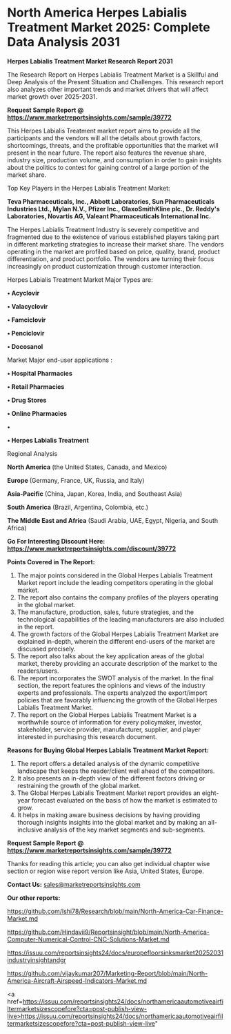 # North America Herpes Labialis Treatment Market 2025: Complete Data Analysis 2031

<strong>Herpes Labialis Treatment Market Research Report 2031</strong>

The Research Report on Herpes Labialis Treatment Market is a Skillful and Deep Analysis of the Present Situation and Challenges. This research report also analyzes other important trends and market drivers that will affect market growth over 2025-2031.

<strong>Request Sample Report @ <a href=https://www.marketreportsinsights.com/sample/39772>https://www.marketreportsinsights.com/sample/39772</a></strong>

This Herpes Labialis Treatment market report aims to provide all the participants and the vendors will all the details about growth factors, shortcomings, threats, and the profitable opportunities that the market will present in the near future. The report also features the revenue share, industry size, production volume, and consumption in order to gain insights about the politics to contest for gaining control of a large portion of the market share.

Top Key Players in the Herpes Labialis Treatment Market:

<strong>Teva Pharmaceuticals, Inc., Abbott Laboratories, Sun Pharmaceuticals Industries Ltd., Mylan N.V., Pfizer Inc., GlaxoSmithKline plc., Dr. Reddy's Laboratories, Novartis AG, Valeant Pharmaceuticals International Inc.</strong>

The Herpes Labialis Treatment Industry is severely competitive and fragmented due to the existence of various established players taking part in different marketing strategies to increase their market share. The vendors operating in the market are profiled based on price, quality, brand, product differentiation, and product portfolio. The vendors are turning their focus increasingly on product customization through customer interaction.

Herpes Labialis Treatment Market Major Types are:

<strong>•  Acyclovir

•  Valacyclovir

•  Famciclovir

•  Penciclovir

•  Docosanol</strong>

Market Major end-user applications :

<strong>•  Hospital Pharmacies

•  Retail Pharmacies

•  Drug Stores

•  Online Pharmacies

•  

•  Herpes Labialis Treatment</strong>

Regional Analysis

</u><strong><b>North America</b></strong> (the United States, Canada, and Mexico)

<strong><b>Europe </b></strong>(Germany, France, UK, Russia, and Italy)

<strong><b>Asia-Pacific</b></strong> (China, Japan, Korea, India, and Southeast Asia)

<strong><b>South America</b></strong> (Brazil, Argentina, Colombia, etc.)

<strong><b>The Middle East and Africa</b></strong> (Saudi Arabia, UAE, Egypt, Nigeria, and South Africa)

<strong>Go For Interesting Discount Here: <a href=https://www.marketreportsinsights.com/discount/39772>https://www.marketreportsinsights.com/discount/39772</a></strong>

<strong>Points Covered in The Report:</strong>
<ol>
  <li>The major points considered in the Global Herpes Labialis Treatment Market report include the leading competitors operating in the global market.</li>
  <li>The report also contains the company profiles of the players operating in the global market.</li>
  <li>The manufacture, production, sales, future strategies, and the technological capabilities of the leading manufacturers are also included in the report.</li>
  <li>The growth factors of the Global Herpes Labialis Treatment Market are explained in-depth, wherein the different end-users of the market are discussed precisely.</li>
  <li>The report also talks about the key application areas of the global market, thereby providing an accurate description of the market to the readers/users.</li>
  <li>The report incorporates the SWOT analysis of the market. In the final section, the report features the opinions and views of the industry experts and professionals. The experts analyzed the export/import policies that are favorably influencing the growth of the Global Herpes Labialis Treatment Market.</li>
  <li>The report on the Global Herpes Labialis Treatment Market is a worthwhile source of information for every policymaker, investor, stakeholder, service provider, manufacturer, supplier, and player interested in purchasing this research document.</li>
</ol>
<strong>Reasons for Buying Global Herpes Labialis Treatment Market Report:</strong>

<ol>
  <li>The report offers a detailed analysis of the dynamic competitive landscape that keeps the reader/client well ahead of the competitors.</li>
  <li>It also presents an in-depth view of the different factors driving or restraining the growth of the global market.</li>
  <li>The Global Herpes Labialis Treatment Market report provides an eight-year forecast evaluated on the basis of how the market is estimated to grow.</li>
  <li>It helps in making aware business decisions by having providing thorough insights insights into the global market and by making an all-inclusive analysis of the key market segments and sub-segments.</li>
</ol>
<strong>Request Sample Report @ <a href=https://www.marketreportsinsights.com/sample/39772>https://www.marketreportsinsights.com/sample/39772</a></strong>


Thanks for reading this article; you can also get individual chapter wise section or region wise report version like Asia, United States, Europe.

<strong>Contact Us:</strong>
sales@marketreportsinsights.com

<strong>Our other reports:</strong>

<a href=https://github.com/Ishi78/Research/blob/main/North-America-Car-Finance-Market.md>https://github.com/Ishi78/Research/blob/main/North-America-Car-Finance-Market.md</a>

<a href=https://github.com/Hindavii9/Reportsinsight/blob/main/North-America-Computer-Numerical-Control-CNC-Solutions-Market.md>https://github.com/Hindavii9/Reportsinsight/blob/main/North-America-Computer-Numerical-Control-CNC-Solutions-Market.md</a>

<a href=https://issuu.com/reportsinsights24/docs/europefloorsinksmarket20252031industryinsightandgr>https://issuu.com/reportsinsights24/docs/europefloorsinksmarket20252031industryinsightandgr</a>

<a href=https://github.com/vijaykumar207/Marketing-Report/blob/main/North-America-Aircraft-Airspeed-Indicators-Market.md>https://github.com/vijaykumar207/Marketing-Report/blob/main/North-America-Aircraft-Airspeed-Indicators-Market.md</a>

<a href=https://issuu.com/reportsinsights24/docs/northamericaautomotiveairfiltermarketsizescopefore?cta=post-publish-view-live>https://issuu.com/reportsinsights24/docs/northamericaautomotiveairfiltermarketsizescopefore?cta=post-publish-view-live</a>"

